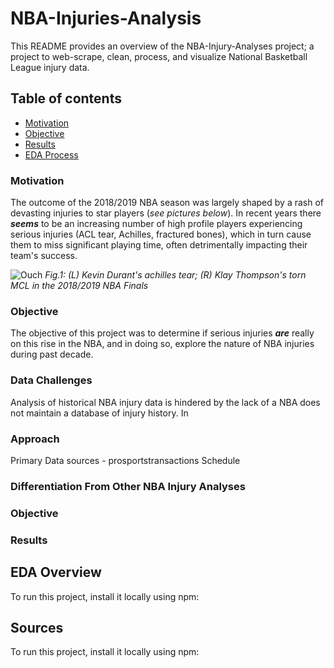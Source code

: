 # NBA-Injuries-Analysis
This README provides an overview of the NBA-Injury-Analyses project; a project to web-scrape, clean, process, and visualize National Basketball League injury data.  

## Table of contents
* [Motivation](#motivation)
* [Objective](#objective)
* [Results](#results)
* [EDA Process](#eda-process)

### Motivation	
The outcome of the 2018/2019 NBA season was largely shaped by a rash of devasting injuries to star players (_see pictures below_). In recent years there **_seems_** to be an increasing number of high profile players experiencing serious injuries (ACL tear, Achilles, fractured bones), which in turn cause them to miss significant playing time, often detrimentally impacting their team's success.

![Ouch](https://github.com/elap733/NBA-Injuries-Analysis/blob/master/references/02_images/injury.png)
*Fig.1: (L) Kevin Durant's achilles tear; (R) Klay Thompson's torn MCL in the 2018/2019 NBA Finals*

### Objective
The objective of this project was to determine if serious injuries **_are_** really on this rise in the NBA, and in doing so, explore the nature of NBA injuries during past decade.

### Data Challenges

Analysis of historical NBA injury data is hindered by the lack of a NBA does not maintain a database of injury history. In 



### Approach
Primary Data sources - prosportstransactions
Schedule

### Differentiation From Other NBA Injury Analyses




### Objective
### Results
	
## EDA Overview
To run this project, install it locally using npm:

## Sources
To run this project, install it locally using npm:

